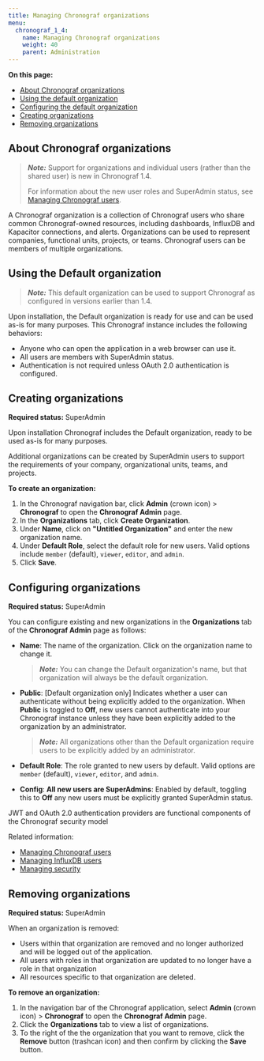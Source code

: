 ```yaml
---
title: Managing Chronograf organizations
menu:
  chronograf_1_4:
    name: Managing Chronograf organizations
    weight: 40
    parent: Administration
---
```


**On this page:**

* [About Chronograf organizations](#about-chronograf-organizations)
* [Using the default organization](#using-the-default-organization)
* [Configuring the default organization](#configuring-the-default-organization)
* [Creating organizations](#creating-organizations)
* [Removing organizations](#removing-organizations)


## About Chronograf organizations

> ***Note:*** Support for organizations and individual users (rather than the shared user) is new in Chronograf 1.4.
>
> For information about the new user roles and SuperAdmin status, see [Managing Chronograf users](/chronograf/v1.4/administration/managing-chronograf-users/).

A Chronograf organization is a collection of Chronograf users who share common Chronograf-owned resources, including dashboards, InfluxDB and Kapacitor connections, and alerts. Organizations can be used to represent companies, functional units, projects, or teams. Chronograf users can be members of multiple organizations.

## Using the Default organization

>***Note:*** This default organization can be used to support Chronograf as configured in versions earlier than 1.4.

Upon installation, the Default organization is ready for use and can be used as-is for many purposes. This Chronograf instance includes the following behaviors:

* Anyone who can open the application in a web browser can use it.
* All users are members with SuperAdmin status.
* Authentication is not required unless OAuth 2.0 authentication is configured.

## Creating organizations

**Required status:** SuperAdmin

Upon installation Chronograf includes the Default organization, ready to be used as-is for many purposes.

Additional organizations can be created by SuperAdmin users to support the requirements of your company, organizational units, teams, and projects.

**To create an organization:**

1) In the Chronograf navigation bar, click **Admin** (crown icon) > **Chronograf** to open the **Chronograf Admin** page.
2) In the **Organizations** tab, click **Create Organization**.
3) Under **Name**, click on **"Untitled Organization"** and enter the new organization name.
4) Under **Default Role**, select the default role for new users. Valid options include `member` (default), `viewer`, `editor`, and `admin`.
5) Click **Save**.

## Configuring organizations

**Required status:** SuperAdmin

You can configure existing and new organizations in the **Organizations** tab of the **Chronograf Admin** page as follows:

* **Name**: The name of the organization. Click on the organization name to change it.

  > ***Note:*** You can change the Default organization's name, but that organization will always be the default organization.

* **Public**: [Default organization only] Indicates whether a user can authenticate without being explicitly added to the organization. When **Public** is toggled to **Off**, new users cannot authenticate into your Chronograf instance unless they have been explicitly added to the organization by an administrator.

  > ***Note:*** All organizations other than the Default organization require users to be explicitly added by an administrator.

* **Default Role**: The role granted to new users by default. Valid options are `member` (default), `viewer`, `editor`, and `admin`.
* **Config**: **All new users are SuperAdmins**: Enabled by default, toggling this to **Off** any new users must be explicitly granted SuperAdmin status.

JWT and OAuth 2.0 authentication providers are functional components of the Chronograf security model

Related information:

* [Managing Chronograf users](/chronograf/v1.4/administration/managing-chronograf-users/)
* [Managing InfluxDB users](/chronograf/v1.4/administration/managing-influxdb-users/)
* [Managing security](/chronograf/v1.4/administration/managing-security/)

## Removing organizations

**Required status:** SuperAdmin

When an organization is removed:

* Users within that organization are removed and no longer authorized and will be logged out of the application.
* All users with roles in that organization are updated to no longer have a role in that organization
* All resources specific to that organization are deleted.


**To remove an organization:**

1) In the navigation bar of the Chronograf application, select **Admin** (crown icon) > **Chronograf** to open the **Chronograf Admin** page.
2) Click the **Organizations** tab to view a list of organizations.
3) To the right of the the organization that you want to remove, click the **Remove** button (trashcan icon) and then confirm by clicking the **Save** button.
